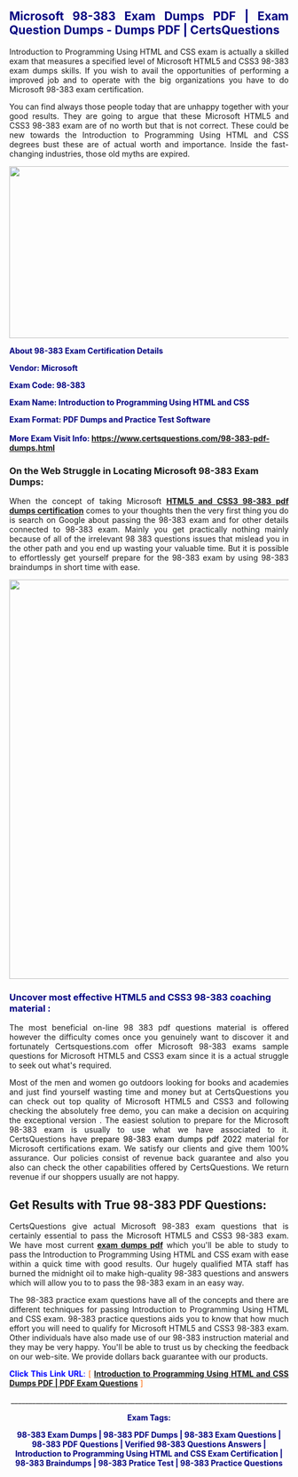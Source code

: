 <h2 style="text-align: justify;"><span style="color: #000080;">Microsoft 98-383 Exam Dumps PDF | Exam Question Dumps - Dumps PDF | CertsQuestions</span></h2>
<p style="text-align: justify;">Introduction to Programming Using HTML and CSS exam is actually a skilled exam that measures a specified level of Microsoft HTML5 and CSS3 98-383 exam dumps skills. If you wish to avail the opportunities of performing a improved job and to operate with the big organizations you have to do Microsoft 98-383 exam certification.</p>
<p style="text-align: justify;">You can find always those people today that are unhappy together with your good results. They are going to argue that these Microsoft HTML5 and CSS3 98-383 exam are of no worth but that is not correct. These could be new towards the Introduction to Programming Using HTML and CSS degrees bust these are of actual worth and importance. Inside the fast-changing industries, those old myths are expired.</p>
<p><img style="display: block; margin-left: auto; margin-right: auto;" src="https://i.imgur.com/eaP4ae9.png" width="840" height="310" /></p>
<p><span style="color: #000080;"><strong>About 98-383 Exam Certification Details</strong></span></p>
<p><span style="color: #000080;"><strong>Vendor: Microsoft<br /></strong></span></p>
<p><span style="color: #000080;"><strong>Exam Code: 98-383</strong></span></p>
<p><span style="color: #000080;"><strong>Exam Name: Introduction to Programming Using HTML and CSS</strong></span></p>
<p><span style="color: #000080;"><strong>Exam Format: PDF Dumps and Practice Test Software<br /><br />More Exam Visit Info: <span style="color: #ff6600;"><a href="https://www.certsquestions.com/98-383-pdf-dumps.html">https://www.certsquestions.com/98-383-pdf-dumps.html</a></span></strong></span></p>
<h3>On the Web Struggle in Locating Microsoft 98-383 Exam Dumps:</h3>
<p style="text-align: justify;">When the concept of taking Microsoft <a href="https://www.certsquestions.com/98-383-pdf-dumps.html"><strong>HTML5 and CSS3 98-383 pdf dumps certification</strong></a> comes to your thoughts then the very first thing you do is search on Google about passing the 98-383 exam and for other details connected to 98-383 exam. Mainly you get practically nothing mainly because of all of the irrelevant 98 383 questions issues that mislead you in the other path and you end up wasting your valuable time. But it is possible to effortlessly get yourself prepare for the 98-383 exam by using 98-383 braindumps in short time with ease.</p>
<p><a href="https://www.certsquestions.com/98-383-pdf-dumps.html"><img style="display: block; margin-left: auto; margin-right: auto;" src="https://i.imgur.com/pxhoKQ2.png" width="720" /></a></p>
<h3><span style="color: #000080;">Uncover most effective HTML5 and CSS3 98-383 coaching material :</span></h3>
<p style="text-align: justify;">The most beneficial on-line 98 383 pdf questions material is offered however the difficulty comes once you genuinely want to discover it and fortunately Certsquestions.com offer Microsoft 98-383 exams sample questions for Microsoft HTML5 and CSS3 exam since it is a actual struggle to seek out what's required.</p>
<p style="text-align: justify;">Most of the men and women go outdoors looking for books and academies and just find yourself wasting time and money but at CertsQuestions you can check out top quality of Microsoft HTML5 and CSS3 and following checking the absolutely free demo, you can make a decision on acquiring the exceptional version . The easiest solution to prepare for the Microsoft 98-383 exam is usually to use what we have associated to it. CertsQuestions have <span style="color: #000000;">prepare 98-383 exam dumps pdf 2022</span> material for Microsoft certifications exam. We satisfy our clients and give them 100% assurance. Our policies consist of revenue back guarantee and also you also can check the other capabilities offered by CertsQuestions. We return revenue if our shoppers usually are not happy.</p>
<h2>Get Results with True 98-383 PDF Questions:</h2>
<p style="text-align: justify;">CertsQuestions give actual Microsoft 98-383 exam questions that is certainly essential to pass the Microsoft HTML5 and CSS3 98-383 exam. We have most current<strong>&nbsp;<a href="https://www.certsquestions.com/">exam dumps pdf</a></strong>&nbsp;which you'll be able to study to pass the Introduction to Programming Using HTML and CSS exam with ease within a quick time with good results. Our hugely qualified MTA staff has burned the midnight oil to make high-quality 98-383 questions and answers which will allow you to to pass the 98-383 exam in an easy way.</p>
<p style="text-align: justify;">The 98-383 practice exam questions have all of the concepts and there are different techniques for passing Introduction to Programming Using HTML and CSS exam. 98-383 practice questions aids you to know that how much effort you will need to qualify for Microsoft HTML5 and CSS3 98-383 exam. Other individuals have also made use of our 98-383 instruction material and they may be very happy. You'll be able to trust us by checking the feedback on our web-site. We provide dollars back guarantee with our products.</p>
<p style="text-align: justify;"><span style="color: #0000ff;"><strong>Click This Link URL</strong>:</span> <span style="color: #ff6600;">[ <strong><a href="https://www.certsquestions.com/mta-certification.html">Introduction to Programming Using HTML and CSS Dumps PDF | PDF Exam Questions</a></strong> ]</span></p>
<p style="text-align: center;">______________________________________________________________________________</p>
<p style="text-align: center;"><span style="color: #000080;"><strong>Exam Tags:</strong></span></p>
<p style="text-align: center;"><span style="color: #000080;"><strong>98-383 Exam Dumps | 98-383 PDF Dumps | 98-383 Exam Questions | 98-383 PDF Questions | Verified 98-383 Questions Answers | Introduction to Programming Using HTML and CSS Exam Certification | 98-383 Braindumps | 98-383 Pratice Test | 98-383 Practice Questions</strong></span></p>
